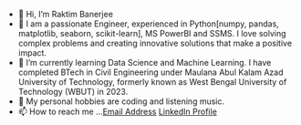 - 👋 Hi, I’m Raktim Banerjee
- 👀 I am a passionate Engineer, experienced in Python[numpy, pandas, matplotlib, seaborn, scikit-learn], MS PowerBI and SSMS. I love solving complex problems and creating innovative solutions that make a positive impact.
- 🌱 I’m currently learning Data Science and Machine Learning. I have completed BTech in Civil Engineering under Maulana Abul Kalam Azad University of Technology, formerly known as West Bengal University of Technology (WBUT) in 2023.
- 💞️ My personal hobbies are coding and listening music.
- 📫 How to reach me ...[Email Address](banerjeeraktim2@gmail.com)
                         [LinkedIn Profile](https://www.linkedin.com/in/raktim01/)

<!---
RaktimB01/RaktimB01 is a ✨ special ✨ repository because its `README.md` (this file) appears on your GitHub profile.
You can click the Preview link to take a look at your changes.
--->
